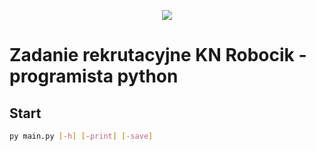 <p align=center>
  <a target="_blank" href="https://www.python.org/downloads/" title="Python version"><img src="https://img.shields.io/badge/python-_3.10-green.svg"></a>
</p>

# Zadanie rekrutacyjne KN Robocik - programista python

## Start

```sh
py main.py [-h] [-print] [-save]
```
